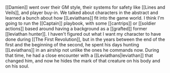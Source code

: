 [[Damien]] went over their GM style,  their systems for safety like [[Lines and Veils]], and player buy-in. We talked about characters in the abstract and learned a bunch about how [[Leviathans]] fit into the game world. I think I'm going to run the [[Captain]] playbook, with some [[cantrips]] or [[soldier actions]] based around having a background as a [[grafted]] former [[leviathan hunter]]. I haven't figured out what I want my character to have done during [[The First Revolution]], but in the years between the end of the first and the beginning of the second, he spent his days hunting [[Leviathans]] in an airship not unlike the ones he commands now. During that time, he had a close encounter with a [[Leviathans|leviathan]] that changed him, and now he hides the mark of that creature on his body and on his soul. 